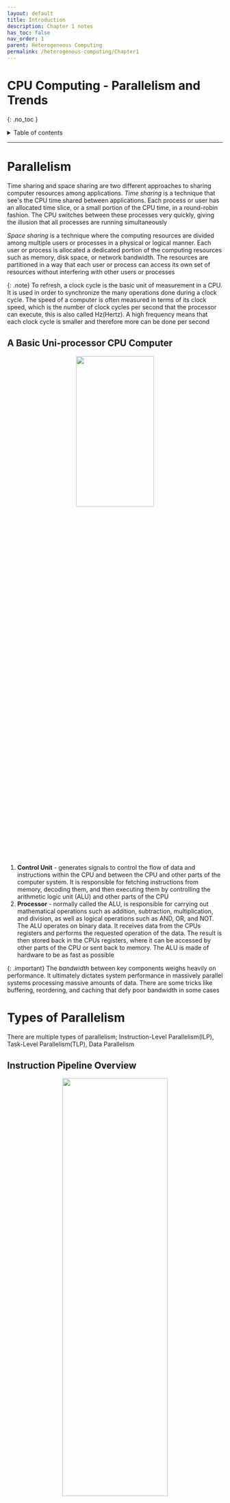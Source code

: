 ```yaml
---
layout: default
title: Introduction
description: Chapter 1 notes
has_toc: false
nav_order: 1
parent: Heterogeneous Computing
permalink: /heterogenous-computing/Chapter1
---
```

# CPU Computing - Parallelism and Trends
{: .no_toc }

<details closed markdown="block">
  <summary>
    Table of contents
  </summary>
  {: .text-delta }
1. TOC
{:toc}
</details>


---

# Parallelism
Time sharing and space sharing are two different approaches to sharing computer resources among applications. _Time sharing_ is a technique that see's the CPU time shared between applications. Each process or user has an allocated time slice, or a small portion of the CPU time, in a round-robin fashion. The CPU switches between these processes very quickly, giving the illusion that all processes are running simultaneously

_Space sharing_ is a technique where the computing resources are divided among multiple users or processes in a physical or logical manner. Each user or process is allocated a dedicated portion of the computing resources such as memory, disk space, or network bandwidth. The resources are partitioned in a way that each user or process can access its own set of resources without interfering with other users or processes

{: .note}
To refresh, a clock cycle is the basic unit of measurement in a CPU. It is used in order to synchronize the many operations done during a clock cycle. The speed of a computer is often measured in terms of its clock speed, which is the number of clock cycles per second that the processor can execute, this is also called Hz(Hertz). A high frequency means that each clock cycle is smaller and therefore more can be done per second

## A Basic Uni-processor CPU Computer

<p align="center">
  <img src="{{site.baseurl}}/assets/hetero-computing/cpuArch.png"  width="60%" height="30%">
</p>

1. __Control Unit__ - generates signals to control the flow of data and instructions within the CPU and between the CPU and other parts of the computer system. It is responsible for fetching instructions from memory, decoding them, and then executing them by controlling the arithmetic logic unit (ALU) and other parts of the CPU
2. __Processor__ - normally called the ALU, is responsible for carrying out mathematical operations such as addition, subtraction, multiplication, and division, as well as logical operations such as AND, OR, and NOT. The ALU operates on binary data. It receives data from the CPUs registers and performs  the requested operation of the data. The result is then stored back in the CPUs registers, where it can be accessed by other parts of the CPU or sent back to memory. The ALU is made of hardware to be as fast as possible 

{: .important}
The _bandwidth_ between key components weighs heavily on performance. It ultimately dictates system performance in massively parallel systems processing massive amounts of data. There are some tricks like buffering, reordering, and caching that defy poor bandwidth in some cases

# Types of Parallelism
There are multiple types of parallelism; Instruction-Level Parallelism(ILP), Task-Level Parallelism(TLP), Data Parallelism

## Instruction Pipeline Overview

<p align="center">
  <img src="{{site.baseurl}}/assets/hetero-computing/inspipe.png"  width="70%" height="50%">
</p>

### RISC vs. CISC
In general, RISC processors are designed to execute simple instructions quickly in multiple clock cycles, while CISC processors are designed to execute more complex instructions in a single clock cycle. RISC architectures are often used in embedded systems and mobile devices, while CISC architectures are more common in desktop and server systems. ARM architecture is RISC

1. Instruction Set Complexity: CISC processors have a large and complex instruction set, while RISC processors have a smaller and simpler instruction set

2. Instruction Execution: CISC processors are designed to execute complex instructions in a single clock cycle, while RISC processors execute simpler instructions in multiple clock cycles

3. Pipelining: RISC processors are more suited to pipelining, a technique that allows instructions to be executed in parallel, as the instructions are simpler and require less decoding. CISC processors can also be pipelined, but their complex instructions require more decoding and can lead to longer pipelines

4. Memory Access: RISC processors typically use a load/store architecture, where data is loaded from memory into registers, operated on, and then stored back in memory. CISC processors often  have complex addressing modes that allow data to be accessed directly from memory

5. Compiler Dependency: RISC processors are more dependent on compilers to optimize code for their simpler instruction set, while CISC processors can execute more complex code without as much optimization from the compiler


## Instruction-Level Parallelism
Instruction-Level parallelism takes place on hardware. It is important to understand that an assembly instruction and a machine instruction have a 1-to-1 relationship. Know that compile time is static, CPU time is dynamic

The following are ways to exploit ILP

### ILP: Instruction Pipelining
Pipelining attempts to keep every part of a processor busy with some instruction by dividing incoming instructions into a series of sequential steps performed by different processor units with different parts of instructions processed in parallel. There exists a pipelining process whose job is to manage pipelining, there is increased latency because of its management

Each stage of the pipeline is typically implemented as a hardware module, which is responsible for performing a specific operation on the instruction. For example, the instruction fetching stage may include a hardware module that retrieves the instruction from memory, while the instruction decoding stage may include a module that translates the instruction into a series of micro-operations that can be executed by the processor. The processor's _control unit_ is responsible for managing the pipeline, and it ensures that the instructions are executed in the correct order and that pipeline hazards are resolved. The control unit may include various logic circuits that implement techniques such as forwarding, stalling, and branch prediction to minimize pipeline hazards and ensure that the pipeline operates at maximum efficiency

<p align="center">
  <img src="{{site.baseurl}}/assets/hetero-computing/pipelining.png"  width="60%" height="30%">
</p>

### ILP: Superscalar Execution
A superscalar processor can execute more than one instruction during a clock cycle by simultaneously dispatching multiple instructions to different execution units on the processor, each execution unit is not a separate processor but is an execution resource within a single CPU such as an arithmetic logic unit

In a superscalar processor, the incoming instructions are decoded and dispatched to the available execution units. The processor uses hardware to determine which instructions can be executed in parallel, and it schedules them accordingly. Instructions that are independent of each other can be executed in parallel, while dependent instructions must be executed in a specific order. To achieve instruction level superscalar execution, the processor must have multiple execution units, a complex dispatch unit to manage the instruction scheduling, and a sophisticated instruction set architecture that allows instructions to be executed out of order

Superscalar, and out-of-order execution, has been included on CPUs for a long time. Out-of-order scheduling requires a substantial portion of the CPU die to coordinate dependence information. __Speculative execution__ is essentially branch prediction where we predict a branch to take. We take some branch whilst calculating the condition, upon correct prediction we continue and speed up the execution considerably. On incorrect predictions we must throw away the work and execute the correct branch

<p align="center">
  <img src="{{site.baseurl}}/assets/hetero-computing/superscalar.png"  width="60%" height="30%">
</p>

### ILP: Very Long Instruction Word(VLIW)
VLIW is apart of the compilation process that takes advantage of a VLIW processor. A VLIW processor allows programs to explicitly specify instructions to execute at the same time

Instructions are scheduled by the compiler. These instructions are "bundled" together to form long instructions that can be executed in parallel

{: .important}
Each instruction in the VLIW instruction word is statically scheduled, which means that the compiler determines the order in which the instructions are executed and includes that information in the instruction word. This is in contrast to dynamic scheduling, which allows the processor to determine the order of execution at run time. A compiler is known as a static scheduler because it performs instruction scheduling at compile-time, before the program is executed

VLIW helps to reduce hardware complexity as everything is figured out at compile time, as opposed to being dynamically calculated at runtime. __Both VLIW and superscalar execution aim to figure out dependencies and configure instructions to be executed in the most efficient way possible__

<p align="center">
  <img src="{{site.baseurl}}/assets/hetero-computing/difference.png"  width="60%" height="30%">
  <p align="center"> Key Figure</p>
</p>

### ILP: Explicitly Parallel Instruction Computing(EPIC)
EPIC combines the features of VLIW with the features of superscalar execution. The compiler and CPU work together

In EPIC, the compiler analyzes a program's instructions and identifies those that can be executed in parallel. The compiler then groups these instructions into bundles, called instruction packets, which can be executed simultaneously by multiple execution units. This allows the processor to execute multiple instructions in parallel, increasing performance and efficiency. EPIC is different from RISC and CISC in that it places more emphasis on the compiler to analyze and optimize the code for parallel execution

{: .important}
EPIC includes a software prefetch instruction used for data prefetch. Prefetch instructions are inserted by the compiler, the programmer does not worry about it

## Comparison
<p align="center">
  <img src="{{site.baseurl}}/assets/hetero-computing/compare.png"  width="70%" height="50%">
</p>

## Task-Level Parallelism
You as a programmer recognize that the program can be broken into multiple tasks and executed simultaneously 

## Data Parallelism
Parallelism that uses vector processors and SIMD. Data parallelism is the process of taking a large dataset and breaking it into smaller components to then be processed by some computing node. This is done over many nodes, the results of the individual operations are then combined to produce the final result



